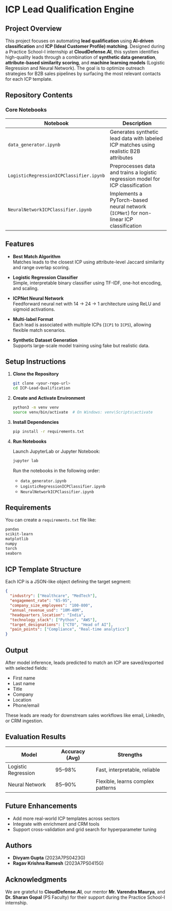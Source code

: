 # ICP Lead Qualification Engine

## Project Overview

This project focuses on automating **lead qualification** using **AI-driven classification** and **ICP (Ideal Customer Profile) matching**. Designed during a Practice School-I internship at **CloudDefense.AI**, this system identifies high-quality leads through a combination of **synthetic data generation**, **attribute-based similarity scoring**, and **machine learning models** (Logistic Regression and Neural Network). The goal is to optimize outreach strategies for B2B sales pipelines by surfacing the most relevant contacts for each ICP template.

## Repository Contents

### Core Notebooks

| Notebook | Description |
|----------|-------------|
| `data_generator.ipynb` | Generates synthetic lead data with labeled ICP matches using realistic B2B attributes |
| `LogisticRegressionICPClassifier.ipynb` | Preprocesses data and trains a logistic regression model for ICP classification |
| `NeuralNetworkICPClassifier.ipynb` | Implements a PyTorch-based neural network (`ICPNet`) for non-linear ICP classification |

## Features

- **Best Match Algorithm**  
  Matches leads to the closest ICP using attribute-level Jaccard similarity and range overlap scoring.

- **Logistic Regression Classifier**  
  Simple, interpretable binary classifier using TF-IDF, one-hot encoding, and scaling.

- **ICPNet Neural Network**  
  Feedforward neural net with 14 → 24 → 1 architecture using ReLU and sigmoid activations.

- **Multi-label Format**  
  Each lead is associated with multiple ICPs (`ICP1` to `ICP5`), allowing flexible match scenarios.

- **Synthetic Dataset Generation**  
  Supports large-scale model training using fake but realistic data.

## Setup Instructions

1. **Clone the Repository**

   ```bash
   git clone <your-repo-url>
   cd ICP-Lead-Qualification
   ```

2. **Create and Activate Environment**

   ```bash
   python3 -m venv venv
   source venv/bin/activate  # On Windows: venv\Scripts\activate
   ```

3. **Install Dependencies**

   ```bash
   pip install -r requirements.txt
   ```

4. **Run Notebooks**

   Launch JupyterLab or Jupyter Notebook:

   ```bash
   jupyter lab
   ```

   Run the notebooks in the following order:
   - `data_generator.ipynb`
   - `LogisticRegressionICPClassifier.ipynb`
   - `NeuralNetworkICPClassifier.ipynb`

## Requirements

You can create a `requirements.txt` file like:

```txt
pandas
scikit-learn
matplotlib
numpy
torch
seaborn
```

## ICP Template Structure

Each ICP is a JSON-like object defining the target segment:

```json
{
  "industry": ["Healthcare", "MedTech"],
  "engagement_rate": "65-95",
  "company_size_employees": "100-800",
  "annual_revenue_usd": "10M-40M",
  "headquarters_location": "India",
  "technology_stack": ["Python", "AWS"],
  "target_designations": ["CTO", "Head of AI"],
  "pain_points": ["Compliance", "Real-time analytics"]
}
```

## Output

After model inference, leads predicted to match an ICP are saved/exported with selected fields:
- First name
- Last name
- Title
- Company
- Location
- Phone/email

These leads are ready for downstream sales workflows like email, LinkedIn, or CRM ingestion.

## Evaluation Results

| Model            | Accuracy (Avg) | Strengths                         |
|------------------|----------------|-----------------------------------|
| Logistic Regression | 95–98%         | Fast, interpretable, reliable      |
| Neural Network      | 85–90%         | Flexible, learns complex patterns  |

## Future Enhancements

- Add more real-world ICP templates across sectors
- Integrate with enrichment and CRM tools
- Support cross-validation and grid search for hyperparameter tuning

## Authors

- **Divyam Gupta** (2023A7PS0423G)  
- **Ragav Krishna Ramesh** (2023A7PS0415G)

## Acknowledgments

We are grateful to **CloudDefense.AI**, our mentor **Mr. Varendra Maurya**, and **Dr. Sharan Gopal** (PS Faculty) for their support during the Practice School-I internship.

